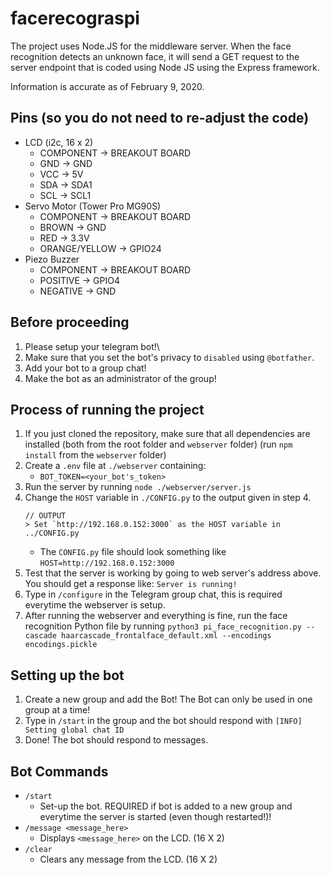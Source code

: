# facerecograspi
The project uses Node.JS for the middleware server. When the face recognition detects an unknown face, it will send a GET request to the server endpoint that is coded using Node JS using the Express framework.

Information is accurate as of February 9, 2020.

## Pins (so you do not need to re-adjust the code)
-   LCD (i2c, 16 x 2)
    -   COMPONENT -> BREAKOUT BOARD
    -   GND -> GND
    -   VCC -> 5V
    -   SDA -> SDA1
    -   SCL -> SCL1
-   Servo Motor (Tower Pro MG90S)
    -   COMPONENT -> BREAKOUT BOARD
    -   BROWN -> GND
    -   RED -> 3.3V
    -   ORANGE/YELLOW -> GPIO24
-   Piezo Buzzer
    -   COMPONENT -> BREAKOUT BOARD
    -   POSITIVE -> GPIO4
    -   NEGATIVE -> GND

## Before proceeding
1.   Please setup your telegram bot!\
2.  Make sure that you set the bot's privacy to `disabled` using `@botfather`.
2.  Add your bot to a group chat!
3.  Make the bot as an administrator of the group!

## Process of running the project
1.  If you just cloned the repository, make sure that all dependencies are installed (both from the root folder and `webserver` folder) (run `npm install` from the `webserver` folder)
1.  Create a `.env` file at `./webserver` containing:
    -   `BOT_TOKEN=<your_bot's_token>`
3.  Run the server by running `node ./webserver/server.js`
4.  Change the `HOST` variable in `./CONFIG.py` to the output given in step 4.
    ```
    // OUTPUT
    > Set `http://192.168.0.152:3000` as the HOST variable in ../CONFIG.py
    ```
    -   The `CONFIG.py` file should look something like `HOST=http://192.168.0.152:3000`
5.  Test that the server is working by going to web server's address above. You should get a response like: `Server is running!`
6.  Type in `/configure` in the Telegram group chat, this is required everytime the webserver is setup.
6.  After running the webserver and everything is fine, run the face recognition Python file by running `python3 pi_face_recognition.py --cascade haarcascade_frontalface_default.xml --encodings encodings.pickle`

## Setting up the bot
1.  Create a new group and add the Bot! The Bot can only be used in one group at a time!
2.  Type in `/start` in the group and the bot should respond with `[INFO] Setting global chat ID`
3.  Done! The bot should respond to messages.

## Bot Commands
-   `/start`
    -   Set-up the bot. REQUIRED if bot is added to a new group and everytime the server is started (even though restarted!)!
-   `/message <message_here>`
    -   Displays `<message_here>` on the LCD. (16 X 2)
-   `/clear`
    -   Clears any message from the LCD. (16 X 2)